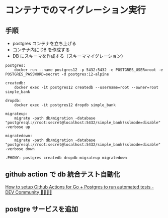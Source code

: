 # コンテナでのマイグレーション実行

## 手順

- postgres コンテナを立ち上げる
- コンテナ内に DB を作成する
- DB にスキーマを作成する（スキーママイグレーション）

```shell
postgres:
    docker run --name postgres12 -p 5432:5432 -e POSTGRES_USER=root -e POSTGRES_PASSWORD=secret -d postgres:12-alpine

createdb:
    docker exec -it postgres12 createdb --username=root --owner=root simple_bank

dropdb:
    docker exec -it postgres12 dropdb simple_bank

migrateup:
    migrate -path db/migration -database "postgresql://root:secret@localhost:5432/simple_bank?sslmode=disable" -verbose up

migratedown:
    migrate -path db/migration -database "postgresql://root:secret@localhost:5432/simple_bank?sslmode=disable" -verbose down

.PHONY: postgres createdb dropdb migrateup migratedown
```

## github action で db 統合テスト自動化

[How to setup Github Actions for Go + Postgres to run automated tests - DEV Community 👩‍💻👨‍💻](https://dev.to/techschoolguru/how-to-setup-github-actions-for-go-postgres-to-run-automated-tests-81o)

## postgre サービスを追加
